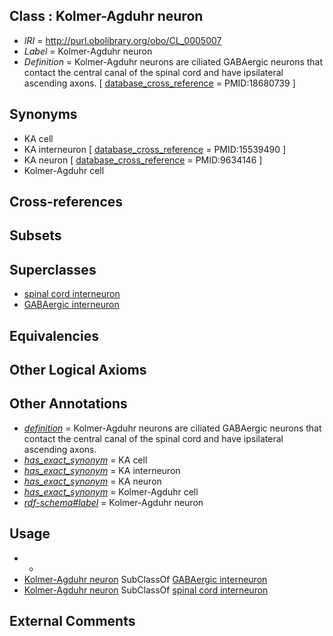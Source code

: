 
## Class : Kolmer-Agduhr neuron

 * *IRI* = http://purl.obolibrary.org/obo/CL_0005007
 * *Label* = Kolmer-Agduhr neuron
 * *Definition* = Kolmer-Agduhr neurons are ciliated GABAergic neurons that contact the central canal of the spinal cord and have ipsilateral ascending axons. [ [database_cross_reference](../../ef/oboInOwl#hasDbXref.md) = PMID:18680739 ]

## Synonyms

 * KA cell
 * KA interneuron [ [database_cross_reference](../../ef/oboInOwl#hasDbXref.md) = PMID:15539490 ]
 * KA neuron [ [database_cross_reference](../../ef/oboInOwl#hasDbXref.md) = PMID:9634146 ]
 * Kolmer-Agduhr cell

## Cross-references


## Subsets


## Superclasses

 * [spinal cord interneuron](../../CL/00/CL_0005000.md)
 * [GABAergic interneuron](../../CL/05/CL_0011005.md)

## Equivalencies


## Other Logical Axioms


## Other Annotations

 * *[definition](../../IAO/15/IAO_0000115.md)* = Kolmer-Agduhr neurons are ciliated GABAergic neurons that contact the central canal of the spinal cord and have ipsilateral ascending axons.
 * *[has_exact_synonym](../../ym/oboInOwl#hasExactSynonym.md)* = KA cell
 * *[has_exact_synonym](../../ym/oboInOwl#hasExactSynonym.md)* = KA interneuron
 * *[has_exact_synonym](../../ym/oboInOwl#hasExactSynonym.md)* = KA neuron
 * *[has_exact_synonym](../../ym/oboInOwl#hasExactSynonym.md)* = Kolmer-Agduhr cell
 * *[rdf-schema#label](../../el/rdf-schema#label.md)* = Kolmer-Agduhr neuron

## Usage

 * -
 * [Kolmer-Agduhr neuron](../../CL/07/CL_0005007.md) SubClassOf [GABAergic interneuron](../../CL/05/CL_0011005.md)
 * [Kolmer-Agduhr neuron](../../CL/07/CL_0005007.md) SubClassOf [spinal cord interneuron](../../CL/00/CL_0005000.md)

## External Comments

